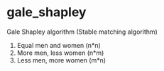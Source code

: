 # gale_shapley

Gale Shapley algorithm (Stable matching algorithm) 
1. Equal men and women (n*n)
2. More men, less women (n*m)
3. Less men, more women (m*n)
